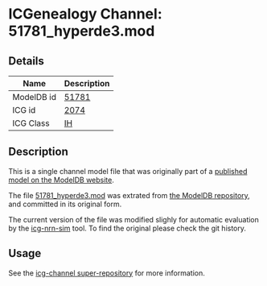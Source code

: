 # ICGenealogy Channel: 51781\_hyperde3.mod

## Details

Name | Description
---- | -----------
ModelDB id | [51781](http://senselab.med.yale.edu/ModelDB/ShowModel.cshtml?model=51781)
ICG id | [2074](http://icg.neurotheory.ox.ac.uk/channels/4/2074)
ICG Class | [IH](http://icg.neurotheory.ox.ac.uk/channels/4)

## Description

This is a single channel model file that was originally part of a [published model on the ModelDB website](http://senselab.med.yale.edu/ModelDB/ShowModel.cshtml?model=51781).


The file [51781\_hyperde3.mod](51781_hyperde3.mod) was extrated from [the ModelDB repository](http://senselab.med.yale.edu/ModelDB/ShowModel.cshtml?model=51781), and committed in its original form.

The current version of the file was modified slighly for automatic evaluation by the [icg-nrn-sim](https://github.com/icgenealogy/icg-nrn-sim) tool. To find the original please check the git history.


## Usage

See the [icg-channel super-repository](https://github.com/icgenealogy/icg-channels) for more information.
